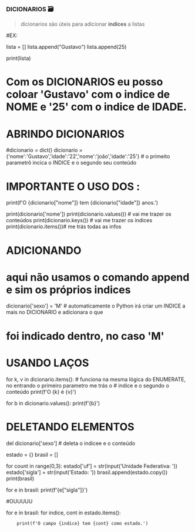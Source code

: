 ### DICIONARIOS :card_file_box:
> dicionarios são úteis para adicionar **indices** a listas

#EX:

lista = []
lista.append("Gustavo")
lista.append(25)

print(lista)

# Com os  DICIONARIOS eu posso coloar 'Gustavo' com o indice  de NOME e '25' com o indice de  IDADE.

# ABRINDO DICIONARIOS

#dicionario = dict()
dicionario = {'nome':'Gustavo','idade':'22','nome':'joão','idade':'25'} # o primeito parametrô incica o INDICE e o segundo seu conteúdo
# IMPORTANTE O USO DOS :

print(f'O {dicionario["nome"]} tem {dicionario["idade"]} anos.')

print(dicionario['nome'])
print(dicionario.values()) # vai me trazer os conteúdos
print(dicionario.keys()) # vai me trazer os indices
print(dicionario.items())# me trás todas as infos

# ADICIONANDO
# aqui não usamos o comando append e sim os próprios indices

dicionario['sexo'] = 'M' # automaticamente o Python irá criar um INDICE a mais no DICIONARIO e adicionara o que
# foi indicado dentro, no caso 'M'

# USANDO LAÇOS

for k, v in dicionario.items(): # funciona na mesma lógica do ENUMERATE, no entrando o primeiro parametro me trás o
                                # indice e o segundo o conteúdo
    print(f'O {k} é {v}')

for b in dicionario.values():
    print(f'{b}')

# DELETANDO ELEMENTOS

del dicionario['sexo'] # deleta o indicee e o conteúdo

estado = {}
brasil = []

for count in range(0,3):
    estado['uf'] = str(input('Unidade Federativa: '))
    estado['sigla'] = str(input('Estado: '))
    brasil.append(estado.copy())
print(brasil)

for e in brasil:
    print(f'{e["sigla"]}')

#OUUUUU

for e in brasil:
    for indice, cont in estado.items():

        print(f'O campo {indice} tem {cont} como estado.')
